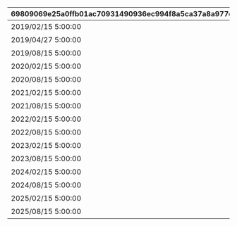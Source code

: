 |69809069e25a0ffb01ac70931490936ec994f8a5ca37a8a977e1f8e4faad01ba|4fe64e2a1487a78f7ba69206bbbb58b2e1972a96984badb1739e67b1fbc7a0cd|52afdbc907d040f2b818b7774b9ac417135380ff27e2a98a0e0e6db0c48e3094|b51a683e9cf2d4282d40b7986629624a6816a8613df6c9dce1ae15e014d264f4|
| --- | --- | --- | --- |
|2019/02/15 5:00:00|2019/03/01 4:59:59|1st Anniversary スペシャルログインボーナス|10000|
|2019/04/27 5:00:00|2019/05/07 4:59:59|GW スペシャルログインボーナス|10001|
|2019/08/15 5:00:00|2019/09/01 4:59:59|1.5Year Anniversary スペシャルログインボーナス|10002|
|2020/02/15 5:00:00|2020/03/01 4:59:59|2nd Anniversary スペシャルログインボーナス|10003|
|2020/08/15 5:00:00|2020/09/01 4:59:59|2.5 Year Anniversary スペシャルログインボーナス|10004|
|2021/02/15 5:00:00|2021/03/01 4:59:59|3rd Anniversary スペシャルログインボーナス|10005|
|2021/08/15 5:00:00|2021/09/01 4:59:59|3.5 Year Anniversary スペシャルログインボーナス|10006|
|2022/02/15 5:00:00|2022/03/01 4:59:59|4th Anniversary スペシャルログインボーナス|10007|
|2022/08/15 5:00:00|2022/09/01 4:59:59|4.5 Year Anniversary スペシャルログインボーナス|10008|
|2023/02/15 5:00:00|2023/03/01 4:59:59|5th Anniversary スペシャルログインボーナス|10009|
|2023/08/15 5:00:00|2023/09/01 4:59:59|5.5 Year Anniversary スペシャルログインボーナス|10010|
|2024/02/15 5:00:00|2024/03/01 4:59:59|6th Anniversary スペシャルログインボーナス|10011|
|2024/08/15 5:00:00|2024/09/01 4:59:59|6.5 Year Anniversary スペシャルログインボーナス|10012|
|2025/02/15 5:00:00|2025/03/01 4:59:59|7th Year Anniversary スペシャルログインボーナス|10013|
|2025/08/15 5:00:00|2025/09/01 4:59:59|7.5 Year Anniversary スペシャルログインボーナス|10014|